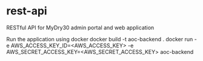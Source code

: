 # rest-api
RESTful API for MyDry30 admin portal and web application

Run the application using docker
docker build -t aoc-backend .
docker run -e AWS_ACCESS_KEY_ID=<AWS_ACCESS_KEY> -e AWS_SECRET_ACCESS_KEY=<AWS_SECRET_ACCESS_KEY> aoc-backend